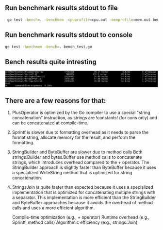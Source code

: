 ## Run benchmark results stdout to file

```bash
 go test -bench=. -benchmem -cpuprofile=cpu.out -memprofile=mem.out bench_test.go
 ```

 ## Run benchmark results stdout to console

```bash
go test -benchmem -bench=. bench_test.go
 ```
## Bench results quite intresting 
![screenshot](bench_results.png)

## There are a few reasons for that:
1. PlusOperator is optimized by the Go compiler to use a special "string concatenation" instruction, as strings are !constants! (for cons only) and can be concatenated at compile-time. 
2. Sprintf is slower due to formatting overhead as it needs to parse the format string, allocate memory for the result, and perform the formatting.
3. StringBuilder and ByteBuffer are slower due to method calls
Both strings.Builder and bytes.Buffer use method calls to concatenate strings, which introduces overhead compared to the + operator. The StringBuilder approach is slightly faster than ByteBuffer because it uses a specialized WriteString method that is optimized for string concatenation. 
4. StringsJoin is quite faster than expected because it uses a specialized implementation that is optimized for concatenating multiple strings with a separator. This implementation is more efficient than the StringBuilder and ByteBuffer approaches because it avoids the overhead of method calls and uses a more efficient algorithm.

    Compile-time optimization (e.g., + operator)
    Runtime overhead (e.g., Sprintf, method calls)
    Algorithmic efficiency (e.g., strings.Join)
